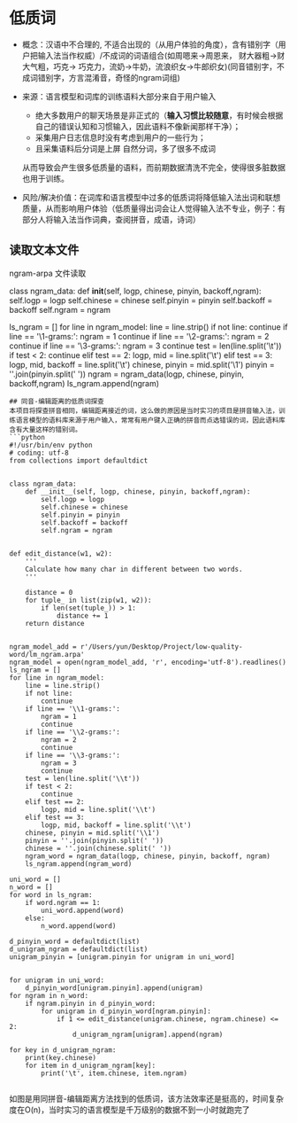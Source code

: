# 低质词

- 概念：汉语中不合理的, 不适合出现的（从用户体验的角度），含有错别字（用户把输入法当作权威）/不成词的词语组合(如周嗯来->周恩来， 财大器粗->财大气粗，巧克-> 巧克力，流奶->牛奶，流浪织女->牛郎织女)(同音错别字，不成词错别字，方言混淆音，奇怪的ngram词组)

- 来源：语言模型和词库的训练语料大部分来自于用户输入

  - 绝大多数用户的聊天场景是非正式的（**输入习惯比较随意**，有时候会根据自己的错误认知和习惯输入，因此语料不像新闻那样干净）；
  - 采集用户日志信息时没有考虑到用户的一些行为；
  - 且采集语料后分词是上屏 自然分词，多了很多不成词

  从而导致会产生很多低质量的语料，而前期数据清洗不完全，使得很多脏数据也用于训练。

- 风险/解决价值：在词库和语言模型中过多的低质词将降低输入法出词和联想质量，从而影响用户体验（低质量得出词会让人觉得输入法不专业，例子：有部分人将输入法当作词典，查阅拼音，成语，诗词）

## 读取文本文件
ngram-arpa 文件读取

class ngram_data:
    def __init__(self, logp, chinese, pinyin, backoff,ngram):
        self.logp = logp
        self.chinese = chinese
        self.pinyin = pinyin
        self.backoff = backoff
        self.ngram = ngram
    
ls_ngram = []
for line in ngram_model:
    line = line.strip()
    if not line:
        continue
    if line == '\\1-grams:':
        ngram = 1
        continue
    if line == '\\2-grams:':
        ngram = 2
        continue
    if line == '\\3-grams:':
        ngram = 3
        continue
    test = len(line.split('\t'))
    if test < 2:
        continue
    elif test == 2:
        logp, mid = line.split('\t')
    elif test == 3:
        logp, mid, backoff = line.split('\t')
    chinese, pinyin = mid.split('\\1')
    pinyin = ''.join(pinyin.split(' '))
    ngram = ngram_data(logp, chinese, pinyin, backoff,ngram)
    ls_ngram.append(ngram)
    
    
        
```
## 同音-编辑距离的低质词探查
本项目将探查拼音相同，编辑距离接近的词，这么做的原因是当时实习的项目是拼音输入法，训练语言模型的语料库来源于用户输入，常常有用户键入正确的拼音而点选错误的词，因此语料库含有大量这样的错别词。
```python
#!/usr/bin/env python
# coding: utf-8
from collections import defaultdict


class ngram_data:
    def __init__(self, logp, chinese, pinyin, backoff,ngram):
        self.logp = logp
        self.chinese = chinese
        self.pinyin = pinyin
        self.backoff = backoff
        self.ngram = ngram


def edit_distance(w1, w2):
    '''
    Calculate how many char in different between two words.
    '''

    distance = 0
    for tuple_ in list(zip(w1, w2)):
        if len(set(tuple_)) > 1:
            distance += 1
    return distance


ngram_model_add = r'/Users/yun/Desktop/Project/low-quality-word/lm_ngram.arpa'
ngram_model = open(ngram_model_add, 'r', encoding='utf-8').readlines()
ls_ngram = []
for line in ngram_model:
    line = line.strip()
    if not line:
        continue
    if line == '\\1-grams:':
        ngram = 1
        continue
    if line == '\\2-grams:':
        ngram = 2
        continue
    if line == '\\3-grams:':
        ngram = 3
        continue
    test = len(line.split('\\t'))
    if test < 2:
        continue
    elif test == 2:
        logp, mid = line.split('\\t')
    elif test == 3:
        logp, mid, backoff = line.split('\\t')
    chinese, pinyin = mid.split('\\1')
    pinyin = ''.join(pinyin.split(' '))
    chinese = ''.join(chinese.split(' '))
    ngram_word = ngram_data(logp, chinese, pinyin, backoff, ngram)
    ls_ngram.append(ngram_word)

uni_word = []
n_word = []
for word in ls_ngram:
    if word.ngram == 1:
        uni_word.append(word)
    else:
        n_word.append(word)

d_pinyin_word = defaultdict(list)
d_unigram_ngram = defaultdict(list)
unigram_pinyin = [unigram.pinyin for unigram in uni_word]


for unigram in uni_word:
    d_pinyin_word[unigram.pinyin].append(unigram)
for ngram in n_word:
    if ngram.pinyin in d_pinyin_word:
        for unigram in d_pinyin_word[ngram.pinyin]:
            if 1 <= edit_distance(unigram.chinese, ngram.chinese) <= 2:
                d_unigram_ngram[unigram].append(ngram)

for key in d_unigram_ngram:
    print(key.chinese)
    for item in d_unigram_ngram[key]:
        print('\t', item.chinese, item.ngram)


```

如图是用同拼音-编辑距离方法找到的低质词，该方法效率还是挺高的，时间复杂度在O(n)，当时实习的语言模型是千万级别的数据不到一小时就跑完了


